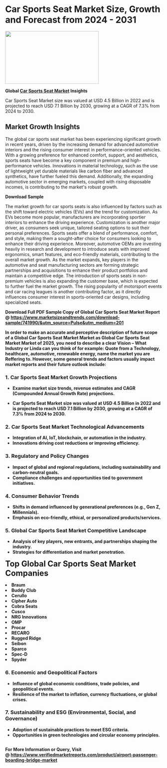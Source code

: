<H1>Car Sports Seat Market Size, Growth and Forecast from 2024 - 2031</H1><img class="aligncenter size-medium wp-image-584254" src="https://thirdeyenews.in/wp-content/uploads/2024/09/Global-Market-Research-300x168.jpeg" alt="" width="300" height="168" /><p><strong>Global&nbsp;<a href="https://www.marketsizeandtrends.com/download-sample/741990/&amp;utm_source=Pulse&amp;utm_medium=201">Car Sports Seat Market</a> Insights</strong></p><p>Car Sports Seat Market size was valued at USD 4.5 Billion in 2022 and is projected to reach USD 7.1 Billion by 2030, growing at a CAGR of 7.3% from 2024 to 2030.</p><p><h2>Market Growth Insights</h2> <p>The global car sports seat market has been experiencing significant growth in recent years, driven by the increasing demand for advanced automotive interiors and the rising consumer interest in performance-oriented vehicles. With a growing preference for enhanced comfort, support, and aesthetics, sports seats have become a key component in premium and high-performance vehicles. Innovations in material technology, such as the use of lightweight yet durable materials like carbon fiber and advanced synthetics, have further fueled this demand. Additionally, the expanding automotive sector in emerging markets, coupled with rising disposable incomes, is contributing to the market's robust growth.</p> <p><strong>Download Sample</strong></p> <p>The market growth for car sports seats is also influenced by factors such as the shift toward electric vehicles (EVs) and the trend for customization. As EVs become more popular, manufacturers are incorporating sportier interiors to enhance the driving experience. Customization is another major driver, as consumers seek unique, tailored seating options to suit their personal preferences. Sports seats offer a blend of performance, comfort, and style, making them a sought-after choice for consumers looking to enhance their driving experience. Moreover, automotive OEMs are investing heavily in research and development to introduce seats with improved ergonomics, smart features, and eco-friendly materials, contributing to the overall market growth. As the market expands, key players in the automotive and seat manufacturing sectors are forming strategic partnerships and acquisitions to enhance their product portfolios and maintain a competitive edge. The introduction of sports seats in non-premium vehicles is also expanding the customer base, which is expected to further fuel the market growth. The rising popularity of motorsport events and car racing leagues is another contributing factor, as it directly influences consumer interest in sports-oriented car designs, including specialized seats. <p><strong></p><p><span class=""><strong>Download Full PDF Sample Copy of Global Car Sports Seat Market Report</strong> @ <a href="https://www.marketsizeandtrends.com/download-sample/741990/&amp;utm_source=Pulse&amp;utm_medium=201" target="_blank">https://www.marketsizeandtrends.com/download-sample/741990/&amp;utm_source=Pulse&amp;utm_medium=201</a></span></p><p>In order to make an accurate and perceptive description of future scope of a Global&nbsp;Car Sports Seat Market Market as Global&nbsp;Car Sports Seat Market Market of 2025, you need to describe a clear Vision &ndash; What Industry or Linda can you think of for example: Quote from a Technology, healthcare, automotive, renewable energy, name the market you are Reffering to. However, some general trends and factors usually impact market reports and their future outlook include:</p><h3>1.&nbsp;<strong>Car Sports Seat Market Growth Projections</strong></h3><ul><li>Examine market size trends, revenue estimates and CAGR (Compounded Annual Growth Rate) projections.</li><li><p>Car Sports Seat Market size was valued at USD 4.5 Billion in 2022 and is projected to reach USD 7.1 Billion by 2030, growing at a CAGR of 7.3% from 2024 to 2030.</p></li></ul><h3>2.&nbsp;<strong>Car Sports Seat Market Technological Advancements</strong></h3><ul><li>Integration of AI, IoT, blockchain, or automation in the industry.</li><li>Innovations driving cost reductions or improving efficiency.</li></ul><h3>3.&nbsp;<strong>Regulatory and Policy Changes</strong></h3><ul><li>Impact of global and regional regulations, including sustainability and carbon-neutral goals.</li><li>Compliance challenges and opportunities tied to government initiatives.</li></ul><h3>4.&nbsp;<strong>Consumer Behavior Trends</strong></h3><ul><li>Shifts in demand influenced by generational preferences (e.g., Gen Z, Millennials).</li><li>Emphasis on eco-friendly, ethical, or personalized products/services.</li></ul><h3>5.&nbsp;<strong>Global Car Sports Seat Market Competitive Landscape</strong></h3><ul><li>Analysis of key players, new entrants, and partnerships shaping the industry.</li><li>Strategies for differentiation and market penetration.</li></ul><p data-pm-slice="1 1 []"><span style="color: inherit; font-family: inherit; font-size: 25px;">Top Global Car Sports Seat Market Companies</span></p><div class="" data-test-id=""><p><li>Braum</li><li> Buddy Club</li><li> Cerullo</li><li> Cipher Auto</li><li> Cobra Seats</li><li> Cusco</li><li> NRG Innovations</li><li> OMP</li><li> Procar</li><li> RECARO</li><li> Rugged Ridge</li><li> Seibon</li><li> Sparco</li><li> Spec-D</li><li> Spyder</li></p></div><h3>6.&nbsp;<strong>Economic and Geopolitical Factors</strong></h3><ul><li>Influence of global economic conditions, trade policies, and geopolitical events.</li><li>Resilience of the market to inflation, currency fluctuations, or global crises.</li></ul><h3>7.&nbsp;<strong>Sustainability and ESG (Environmental, Social, and Governance)</strong></h3><ul><li>Adoption of sustainable practices to meet ESG criteria.</li><li>Opportunities in green technologies and circular economy principles.</li></ul><h2><strong style="font-size: 14px;">For More Information or Query, Visit @&nbsp;</strong><a style="background-color: #ffffff; font-size: 14px;" href="https://www.marketsizeandtrends.com/report/car-sports-seat-market/" target="_blank">https://www.verifiedmarketreports.com/product/airport-passenger-boarding-bridge-market</a></h2>
